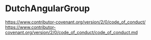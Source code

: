 # DutchAngularGroup

https://www.contributor-covenant.org/version/2/0/code_of_conduct/
https://www.contributor-covenant.org/version/2/0/code_of_conduct/code_of_conduct.md
